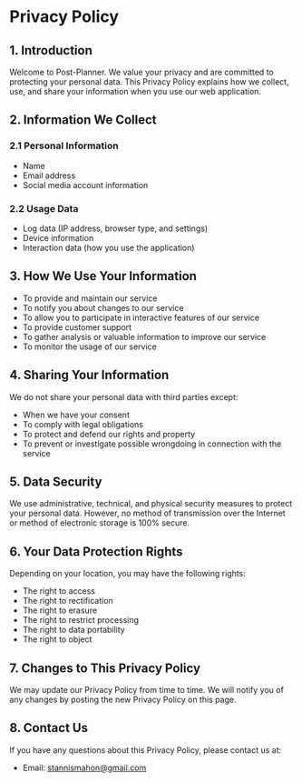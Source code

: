 # Privacy Policy

## 1. Introduction

Welcome to Post-Planner. We value your privacy and are committed to protecting your personal data. This Privacy Policy explains how we collect, use, and share your information when you use our web application.

## 2. Information We Collect

### 2.1 Personal Information
- Name
- Email address
- Social media account information

### 2.2 Usage Data
- Log data (IP address, browser type, and settings)
- Device information
- Interaction data (how you use the application)

## 3. How We Use Your Information

- To provide and maintain our service
- To notify you about changes to our service
- To allow you to participate in interactive features of our service
- To provide customer support
- To gather analysis or valuable information to improve our service
- To monitor the usage of our service

## 4. Sharing Your Information

We do not share your personal data with third parties except:
- When we have your consent
- To comply with legal obligations
- To protect and defend our rights and property
- To prevent or investigate possible wrongdoing in connection with the service

## 5. Data Security

We use administrative, technical, and physical security measures to protect your personal data. However, no method of transmission over the Internet or method of electronic storage is 100% secure.

## 6. Your Data Protection Rights

Depending on your location, you may have the following rights:
- The right to access
- The right to rectification
- The right to erasure
- The right to restrict processing
- The right to data portability
- The right to object

## 7. Changes to This Privacy Policy

We may update our Privacy Policy from time to time. We will notify you of any changes by posting the new Privacy Policy on this page.

## 8. Contact Us

If you have any questions about this Privacy Policy, please contact us at:
- Email: stannismahon@gmail.com
